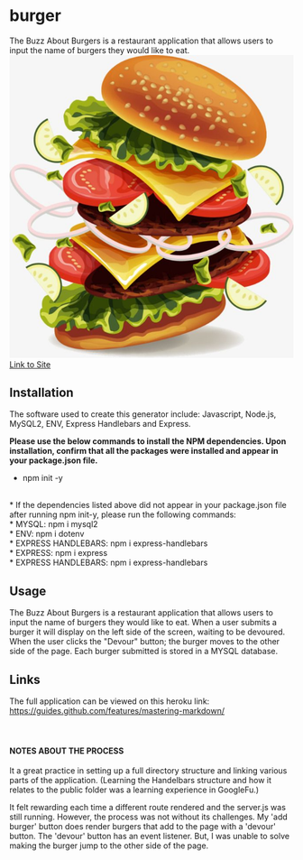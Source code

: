 # burger

The Buzz About Burgers is a restaurant application that allows users to input the name of burgers they would like to eat. 
![Burger Graphic](/public/assets/burgerGraphic.png)
 [Link to Site](https://guides.github.com/features/mastering-markdown/)

## Installation
The software used to create this generator include: Javascript, Node.js, MySQL2, ENV, Express Handlebars and Express.

**Please use the below commands to install the NPM dependencies. Upon installation, confirm that all the packages were installed and appear in your package.json file.**
<br>
* npm init -y
<br> 
* If the dependencies listed above did not appear in your package.json file after running npm init-y, please run the following commands:
<br>
  * MYSQL: npm i mysql2
<br>
  * ENV: npm i dotenv
<br> 
  * EXPRESS HANDLEBARS: npm i express-handlebars
<br>
  * EXPRESS: npm i express
<br>
  * EXPRESS HANDLEBARS: npm i express-handlebars

## Usage
The Buzz About Burgers is a restaurant application that allows users to input the name of burgers they would like to eat. When a user submits a burger it will display on the left side of the screen, waiting to be devoured. When the user clicks the "Devour" button; the burger moves to the other side of the page. Each burger submitted is stored in a MYSQL database.

## Links
The full application can be viewed on this heroku link: https://guides.github.com/features/mastering-markdown/
<br>
<br>
<br>

#### NOTES ABOUT THE PROCESS
It a great practice in setting up a full directory structure and linking various parts of the application. (Learning the Handelbars structure and how it relates to the public folder was a learning experience in GoogleFu.)

It felt rewarding each time a different route rendered and the server.js was still running. However, the process was not without its challenges. My 'add burger' button does render burgers that add to the page with a 'devour' button. The 'devour' button has an event listener. But, I was unable to solve making the burger jump to the other side of the page.